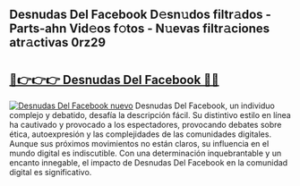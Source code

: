 ## Desnudas Del Facebook D𝚎sn𝚞dos filtr𝚊dos - Parts-ahn Vid𝚎os f𝚘tos - N𝚞evas filtr𝚊ciones atr𝚊ctivas 0rz29

# <h2><a href="http://mb06tch.tromn.icu/?c=Desnudas+Del+Facebook">🔗👉👉👉 Desnudas Del Facebook 🔗🔗</a></h2>

[![Desnudas Del Facebook nuevo](https://i.imgur.com/pEAQMta.gif)](http://mb06tch.tromn.icu/?c=Desnudas+Del+Facebook)
Desnudas Del Facebook, un individuo complejo y debatido, desafía la descripción fácil. Su distintivo estilo en línea ha cautivado y provocado a los espectadores, provocando debates sobre ética, autoexpresión y las complejidades de las comunidades digitales. Aunque sus próximos movimientos no están claros, su influencia en el mundo digital es indiscutible. Con una determinación inquebrantable y un encanto innegable, el impacto de Desnudas Del Facebook en la comunidad digital es significativo.
